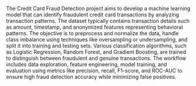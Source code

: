 The Credit Card Fraud Detection project aims to develop a machine learning model that can identify fraudulent credit card transactions by analyzing transaction patterns. The dataset typically contains transaction details such as amount, timestamp, and anonymized features representing behavioral patterns. The objective is to preprocess and normalize the data, handle class imbalance using techniques like oversampling or undersampling, and split it into training and testing sets. Various classification algorithms, such as Logistic Regression, Random Forest, and Gradient Boosting, are trained to distinguish between fraudulent and genuine transactions. The workflow includes data exploration, feature engineering, model training, and evaluation using metrics like precision, recall, F1-score, and ROC-AUC to ensure high fraud detection accuracy while minimizing false positives. 
